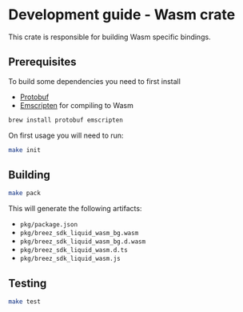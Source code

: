 # Development guide - Wasm crate
This crate is responsible for building Wasm specific bindings.

## Prerequisites
To build some dependencies you need to first install
- [Protobuf](https://protobuf.dev/installation/)
- [Emscripten](https://emscripten.org/docs/getting_started/downloads.html) for compiling to Wasm

```bash
brew install protobuf emscripten
```

On first usage you will need to run:
```bash
make init
```

## Building
```bash
make pack
```

This will generate the following artifacts:

- `pkg/package.json`
- `pkg/breez_sdk_liquid_wasm_bg.wasm`
- `pkg/breez_sdk_liquid_wasm_bg.d.wasm`
- `pkg/breez_sdk_liquid_wasm.d.ts`
- `pkg/breez_sdk_liquid_wasm.js`

## Testing
```bash
make test
```
